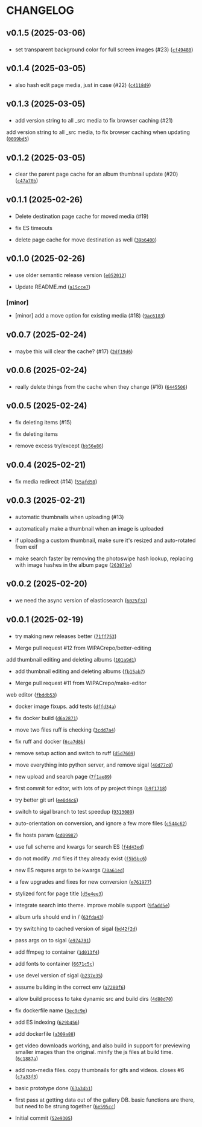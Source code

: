 # CHANGELOG



## v0.1.5 (2025-03-06)

###  

* set transparent background color for full screen images (#23) ([`cf49488`](https://github.com/WIPACrepo/gallery/commit/cf49488f6aa756e952ffba08981f4250d3f0a8e4))


## v0.1.4 (2025-03-05)

###  

* also hash edit page media, just in case (#22) ([`c4118d9`](https://github.com/WIPACrepo/gallery/commit/c4118d9b163bfcd9be68641de03a661bcedf7906))


## v0.1.3 (2025-03-05)

###  

* add version string to all _src media to fix browser caching (#21)

add version string to all _src media, to fix browser caching when updating ([`0099bd5`](https://github.com/WIPACrepo/gallery/commit/0099bd543a3bd23333e18610a65bfcd463f7359d))


## v0.1.2 (2025-03-05)

###  

* clear the parent page cache for an album thumbnail update (#20) ([`c47a70b`](https://github.com/WIPACrepo/gallery/commit/c47a70bfaec7a42778877a96790f791314ddd8eb))


## v0.1.1 (2025-02-26)

###  

* Delete destination page cache for moved media (#19)

* fix ES timeouts

* delete page cache for move destination as well ([`39b6400`](https://github.com/WIPACrepo/gallery/commit/39b64004fba9e3dcfa4d06868e3cd80747e06c48))


## v0.1.0 (2025-02-26)

###  

* use older semantic release version ([`e052012`](https://github.com/WIPACrepo/gallery/commit/e05201225b2a3b77255efa8437561771cd0e6b6b))

* Update README.md ([`a15cce7`](https://github.com/WIPACrepo/gallery/commit/a15cce7cec4171eafd5421861496ba5809b0be6b))

### [minor]

* [minor] add a move option for existing media (#18) ([`9ac6183`](https://github.com/WIPACrepo/gallery/commit/9ac618339216177e248055bb50b21ba9de27a3b0))


## v0.0.7 (2025-02-24)

###  

* maybe this will clear the cache? (#17) ([`2df19d6`](https://github.com/WIPACrepo/gallery/commit/2df19d6d75e9d26ec6187d7102da21634a0c6588))


## v0.0.6 (2025-02-24)

###  

* really delete things from the cache when they change (#16) ([`6445506`](https://github.com/WIPACrepo/gallery/commit/64455065a160574e93aa4da6f4a959b18a7be2b2))


## v0.0.5 (2025-02-24)

###  

* fix deleting items (#15)

* fix deleting items

* remove excess try/except ([`bb56e86`](https://github.com/WIPACrepo/gallery/commit/bb56e86ccc02b2f7200b92fe03e80985bad39c12))


## v0.0.4 (2025-02-21)

###  

* fix media redirect (#14) ([`55afd50`](https://github.com/WIPACrepo/gallery/commit/55afd50e015c57ae999b9a8daf096b3f84883df8))


## v0.0.3 (2025-02-21)

###  

* automatic thumbnails when uploading (#13)

* automatically make a thumbnail when an image is uploaded
* if uploading a custom thumbnail, make sure it&#39;s resized and auto-rotated from exif
* make search faster by removing the photoswipe hash lookup, replacing with image hashes in the album page ([`263871e`](https://github.com/WIPACrepo/gallery/commit/263871ea5400c0ecd8711f27619329135787b3ff))


## v0.0.2 (2025-02-20)

###  

* we need the async version of elasticsearch ([`6025f31`](https://github.com/WIPACrepo/gallery/commit/6025f317ce06a91c13931d9f33a16d14435c4ac3))


## v0.0.1 (2025-02-19)

###  

* try making new releases better ([`71ff753`](https://github.com/WIPACrepo/gallery/commit/71ff753690e3b03fcdcaffd64122930ac3d74f63))

* Merge pull request #12 from WIPACrepo/better-editing

add thumbnail editing and deleting albums ([`101a9d1`](https://github.com/WIPACrepo/gallery/commit/101a9d1e67728995639d0d218ad210e5bb5eb490))

* add thumbnail editing and deleting albums ([`fb15ab7`](https://github.com/WIPACrepo/gallery/commit/fb15ab7991e84bd662ddc2ee431a379936f348c6))

* Merge pull request #11 from WIPACrepo/make-editor

web editor ([`fbddb53`](https://github.com/WIPACrepo/gallery/commit/fbddb53e2f846e2c04e4d015f60d663f26ff1de4))

* docker image fixups. add tests ([`dffd34a`](https://github.com/WIPACrepo/gallery/commit/dffd34aebd354413d6a987116624fba3042e670e))

* fix docker build ([`d6a2871`](https://github.com/WIPACrepo/gallery/commit/d6a287107c369cedb66ab8a8c600132b1f930478))

* move two files ruff is checking ([`3cdd7a4`](https://github.com/WIPACrepo/gallery/commit/3cdd7a43edc669281021470a2d4e3ba43fce3974))

* fix ruff and docker ([`6ca7d8b`](https://github.com/WIPACrepo/gallery/commit/6ca7d8b56cc429b74e1d78c0c5e4b11239a69a43))

* remove setup action and switch to ruff ([`d5d7609`](https://github.com/WIPACrepo/gallery/commit/d5d760943fd48df57ca683645990d810e8585d29))

* move everything into python server, and remove sigal ([`40d77c0`](https://github.com/WIPACrepo/gallery/commit/40d77c0cc5621a68641ff5c1b9a08e3bcd801b87))

* new upload and search page ([`7f1ae89`](https://github.com/WIPACrepo/gallery/commit/7f1ae896d56fb4c89e549d867b09383d7e0d454d))

* first commit for editor, with lots of py project things ([`b9f1718`](https://github.com/WIPACrepo/gallery/commit/b9f1718fd067faea629d067f2e872a89aef24e81))

* try better git url ([`ee0d4c6`](https://github.com/WIPACrepo/gallery/commit/ee0d4c68b969525246c76725d583501526de6fc0))

* switch to sigal branch to test speedup ([`9313089`](https://github.com/WIPACrepo/gallery/commit/9313089de16f889f34a7d803284280edeeea0f28))

* auto-orientation on conversion, and ignore a few more files ([`c544c62`](https://github.com/WIPACrepo/gallery/commit/c544c62d4f8b5c100b8a484beb466777c8061e14))

* fix hosts param ([`cd09987`](https://github.com/WIPACrepo/gallery/commit/cd099872e6b33179e9c16a4e3184b7ae42dbb921))

* use full scheme and kwargs for search ES ([`f4d43ed`](https://github.com/WIPACrepo/gallery/commit/f4d43edf227539774b845ff055b16a7bb3b3ba05))

* do not modify .md files if they already exist ([`f5b5bc6`](https://github.com/WIPACrepo/gallery/commit/f5b5bc6fc35a5f0d8c80b0b629fbb98115c7617d))

* new ES requres args to be kwargs ([`70a61ed`](https://github.com/WIPACrepo/gallery/commit/70a61ed562f27b1ea7992ad0134c759db7c118d2))

* a few upgrades and fixes for new conversion ([`e761977`](https://github.com/WIPACrepo/gallery/commit/e761977eedb53080ef9fccb525b7b4bef4e47911))

* stylized font for page title ([`d5e4ee3`](https://github.com/WIPACrepo/gallery/commit/d5e4ee325c7c496b0eca8a2cad783c455181841b))

* integrate search into theme. improve mobile support ([`9fadd5e`](https://github.com/WIPACrepo/gallery/commit/9fadd5e67189268a2e9e74fbb3999d5c93ad6784))

* album urls should end in / ([`63fda43`](https://github.com/WIPACrepo/gallery/commit/63fda43a2560cc1053680dc5393ec278feb21cf1))

* try switching to cached version of sigal ([`bd42f2d`](https://github.com/WIPACrepo/gallery/commit/bd42f2df8f1170e5d03663337ad8aeaa03b5f210))

* pass args on to sigal ([`e974791`](https://github.com/WIPACrepo/gallery/commit/e97479114753313448fd4b0c55966cdb96f52ba3))

* add ffmpeg to container ([`1d013f4`](https://github.com/WIPACrepo/gallery/commit/1d013f4411490951696c60b7de6279b1e692151a))

* add fonts to container ([`6671c5c`](https://github.com/WIPACrepo/gallery/commit/6671c5c8b14844f890419de00fb3f5ac5a7e28e5))

* use devel version of sigal ([`b237e35`](https://github.com/WIPACrepo/gallery/commit/b237e354485212b75a74b0545f04d53b297cb95e))

* assume building in the correct env ([`a7280f6`](https://github.com/WIPACrepo/gallery/commit/a7280f6735810a3b7c5e87ef5623e12f1cffb295))

* allow build process to take dynamic src and build dirs ([`4d88d70`](https://github.com/WIPACrepo/gallery/commit/4d88d70658497b6773f1fdacfd3d7b3d50be56c4))

* fix dockerfile name ([`3ec0c9e`](https://github.com/WIPACrepo/gallery/commit/3ec0c9e7caf4c9e4c828d4847a53d634e8903dac))

* add ES indexing ([`629b456`](https://github.com/WIPACrepo/gallery/commit/629b456cc3533230f90ad5850abbd20aa50be201))

* add dockerfile ([`a309a88`](https://github.com/WIPACrepo/gallery/commit/a309a883d3c7a057415f170209c60e6c4d9f6db7))

* get video downloads working, and also build in support for previewing smaller images than the original. minify the js files at build time. ([`6c1887a`](https://github.com/WIPACrepo/gallery/commit/6c1887ab1d74b80fab60d2a542686b3e1b1b0256))

* add non-media files. copy thumbnails for gifs and videos. closes #6 ([`c7a33f3`](https://github.com/WIPACrepo/gallery/commit/c7a33f3ace238831cac8bc12eb717fea30eec36c))

* basic prototype done ([`63a34b1`](https://github.com/WIPACrepo/gallery/commit/63a34b1c998ba3c72ca0e58d4d9aa5e91534a84e))

* first pass at getting data out of the gallery DB.  basic functions are there, but need to be strung together ([`6e595cc`](https://github.com/WIPACrepo/gallery/commit/6e595cc5da7285b7d0813ccf29fa734e3643d2b5))

* Initial commit ([`52e9305`](https://github.com/WIPACrepo/gallery/commit/52e9305dde210fb2a39017cb8034d741dbc1df35))
